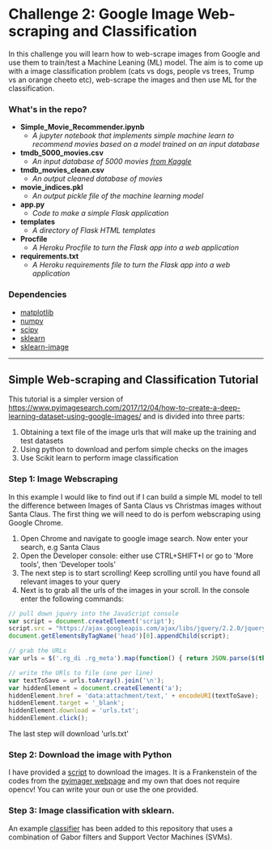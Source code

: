 # Challenge 2: Google Image Web-scraping and Classification

In this challenge you will learn how to web-scrape images from Google and use them to train/test a Machine Leaning (ML) model. The aim is to come up with a image classification problem (cats vs dogs, people vs trees, Trump vs an orange cheeto etc), web-scrape the images and then use ML for the classification.

### What's in the repo?

* **Simple_Movie_Recommender.ipynb**
    * *A jupyter notebook that implements simple machine learn to recommend movies based on a model trained on an input database*
* **tmdb_5000_movies.csv**
    * *An input database of 5000 movies [from Kaggle](https://www.kaggle.com/tmdb/tmdb-movie-metadata)*
* **tmdb_movies_clean.csv**
    * *An output cleaned database of movies*
* **movie_indices.pkl**
    * *An output pickle file of the machine learning model*
* **app.py**
    * *Code to make a simple Flask application*
* **templates**
    * *A directory of Flask HTML templates*
* **Procfile**
    * *A Heroku Procfile to turn the Flask app into a web application*
* **requirements.txt**
    * *A Heroku requirements file to turn the Flask app into a web application*

### Dependencies

* [matplotlib](https://matplotlib.org/)
* [numpy](www.numpy.org/)
* [scipy](https://www.scipy.org/)
* [sklearn](scikit-learn.org/)
* [sklearn-image](https://scikit-image.org/)

------

## Simple Web-scraping and Classification Tutorial

This tutorial is a simpler version of https://www.pyimagesearch.com/2017/12/04/how-to-create-a-deep-learning-dataset-using-google-images/ and is divided into three parts:

1. Obtaining a text file of the image urls that will make up the training and test datasets
2. Using python to download and perfom simple checks on the images
3. Use Scikit learn to perform image classification

### Step 1: Image Webscraping
In this example I would like to find out if I can build a simple ML model to tell the difference between Images of Santa Claus vs Christmas images without Santa Claus. The first thing we will need to do is perfom webscraping using Google Chrome. 

1. Open Chrome and navigate to google image search. Now enter your search, e.g Santa Claus
2. Open the Developer console: either use CTRL+SHIFT+I or go to 'More tools', then 'Developer tools' 
3. The next step is to start scrolling! Keep scrolling until you have found all relevant images to your query
4. Next is to grab all the urls of the images in your scroll. In the console enter the following commands:

```javascript
// pull down jquery into the JavaScript console
var script = document.createElement('script');
script.src = "https://ajax.googleapis.com/ajax/libs/jquery/2.2.0/jquery.min.js";
document.getElementsByTagName('head')[0].appendChild(script);
```
```javascript
// grab the URLs
var urls = $('.rg_di .rg_meta').map(function() { return JSON.parse($(this).text()).ou; });
```

```javascript
// write the URls to file (one per line)
var textToSave = urls.toArray().join('\n');
var hiddenElement = document.createElement('a');
hiddenElement.href = 'data:attachment/text,' + encodeURI(textToSave);
hiddenElement.target = '_blank';
hiddenElement.download = 'urls.txt';
hiddenElement.click();
```
The last step will download 'urls.txt'

### Step 2: Download the image with Python

I have provided a [script](https://github.com/hrampadarath/JBCA_Hack_Night_Dec/blob/master/google_images_webscraping/download_images.py) to download the images. It is a Frankenstein of the codes from the [pyimager webpage](https://www.pyimagesearch.com/2017/12/04/how-to-create-a-deep-learning-dataset-using-google-images/) and my own that does not require opencv! You can write your oun or use the one provided.


### Step 3: Image classification with sklearn.

An example [classifier](https://github.com/hrampadarath/JBCA_Hack_Night_Dec/blob/master/google_images_webscraping/Classifying_Santa_Clause_Images.ipynb) has been added to this repository that uses a combination of Gabor filters and Support Vector Machines (SVMs). 
